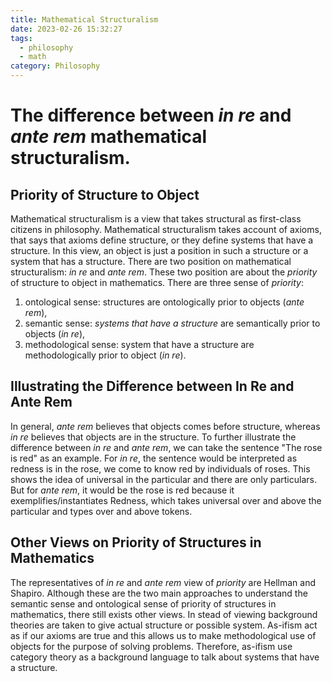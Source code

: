 ```yaml
---
title: Mathematical Structuralism
date: 2023-02-26 15:32:27
tags:
  - philosophy
  - math
category: Philosophy
---
```



# The difference between *in re* and *ante rem* mathematical structuralism.

## Priority of Structure to Object

Mathematical structuralism is a view that takes structural as first-class citizens in philosophy.
Mathematical structuralism takes account of axioms,
that says that axioms define structure, or they define systems that have a structure.
In this view, an object is just a position in such a structure or a system that has a structure.
There are two position on mathematical structuralism: *in re* and *ante rem*.
These two position are about the *priority* of structure to object in mathematics.
There are three sense of *priority*:
1. ontological sense: structures are ontologically prior to objects (*ante rem*),
2. semantic sense: *systems that have a structure* are semantically prior to objects (*in re*),
3. methodological sense: system that have a structure are methodologically prior to object (*in re*).

## Illustrating the Difference between In Re and Ante Rem

In general, *ante rem* believes that objects comes before structure,
whereas *in re* believes that objects are in the structure.
To further illustrate the difference between *in re* and *ante rem*,
we can take the sentence "The rose is red" as an example.
For *in re*, the sentence would be interpreted as
redness is in the rose, we come to know red by individuals of roses.
This shows the idea of universal in the particular and there are only particulars.
But for *ante rem*, it would be
the rose is red because it exemplifies/instantiates Redness,
which takes universal over and above the particular and types over and above tokens.

## Other Views on Priority of Structures in Mathematics

The representatives of *in re* and *ante rem* view of *priority* are Hellman and Shapiro.
Although these are the two main approaches to understand 
the semantic sense and ontological sense of priority of structures in mathematics,
there still exists other views.
In stead of viewing background theories are taken to give
actual structure or possible system.
As-ifism act as if our axioms are true and this allows us to make methodological use of objects for the purpose of solving problems.
Therefore, as-ifism use category theory as a background language to talk about systems that have a structure.
